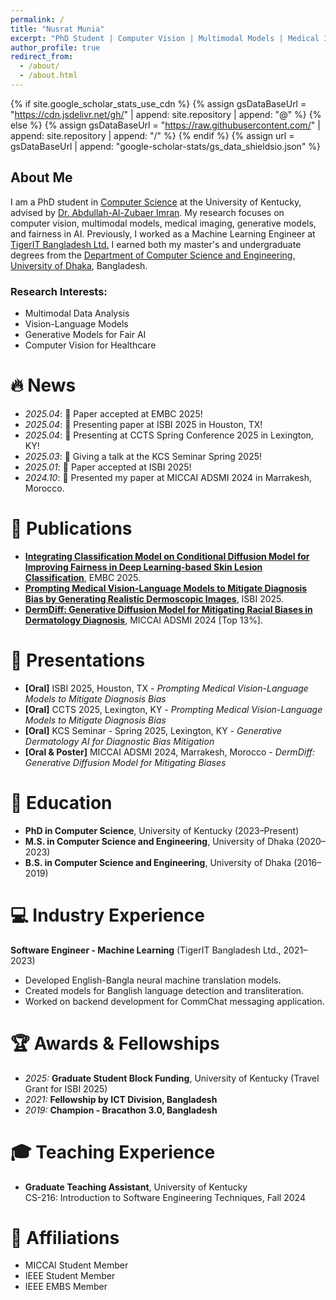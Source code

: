 ```yaml
---
permalink: /
title: "Nusrat Munia"
excerpt: "PhD Student | Computer Vision | Multimodal Models | Medical Imaging | Fairness"
author_profile: true
redirect_from: 
  - /about/
  - /about.html
---
```


{% if site.google_scholar_stats_use_cdn %}
{% assign gsDataBaseUrl = "https://cdn.jsdelivr.net/gh/" | append: site.repository | append: "@" %}
{% else %}
{% assign gsDataBaseUrl = "https://raw.githubusercontent.com/" | append: site.repository | append: "/" %}
{% endif %}
{% assign url = gsDataBaseUrl | append: "google-scholar-stats/gs_data_shieldsio.json" %}

<span class='anchor' id='about-me'></span>

## About Me

I am a PhD student in [Computer Science](https://engr.uky.edu/academics/departments/cs) at the University of Kentucky, advised by [Dr. Abdullah-Al-Zubaer Imran](https://aaz-imran.github.io/). My research focuses on computer vision, multimodal models, medical imaging, generative models, and fairness in AI. Previously, I worked as a Machine Learning Engineer at [TigerIT Bangladesh Ltd.](https://www.tigerit.com/) I earned both my master's and undergraduate degrees from the [Department of Computer Science and Engineering, University of Dhaka](https://cse.du.ac.bd/), Bangladesh.



### Research Interests:
- Multimodal Data Analysis
- Vision-Language Models
- Generative Models for Fair AI
- Computer Vision for Healthcare

# 🔥 News
- *2025.04*: 🎉 Paper accepted at EMBC 2025!
- *2025.04*: 🎉 Presenting paper at ISBI 2025 in Houston, TX!
- *2025.04*: 🎉 Presenting at CCTS Spring Conference 2025 in Lexington, KY!
- *2025.03*: 🎉 Giving a talk at the KCS Seminar Spring 2025!
- *2025.01*: 🎉 Paper accepted at ISBI 2025!
- *2024.10*: 🎉 Presented my paper at MICCAI ADSMI 2024 in Marrakesh, Morocco.

# 📝 Publications 
- **[Integrating Classification Model on Conditional Diffusion Model for Improving Fairness in Deep Learning-based Skin Lesion Classification](#)**, EMBC 2025.
- **[Prompting Medical Vision-Language Models to Mitigate Diagnosis Bias by Generating Realistic Dermoscopic Images](#)**, ISBI 2025.
- **[DermDiff: Generative Diffusion Model for Mitigating Racial Biases in Dermatology Diagnosis](https://arxiv.org/abs/2503.17536)**, MICCAI ADSMI 2024 [Top 13%].

# 🎤 Presentations
- **[Oral]** ISBI 2025, Houston, TX - *Prompting Medical Vision-Language Models to Mitigate Diagnosis Bias*
- **[Oral]** CCTS 2025, Lexington, KY - *Prompting Medical Vision-Language Models to Mitigate Diagnosis Bias*
- **[Oral]** KCS Seminar - Spring 2025, Lexington, KY - *Generative Dermatology AI for Diagnostic Bias Mitigation*
- **[Oral & Poster]** MICCAI ADSMI 2024, Marrakesh, Morocco - *DermDiff: Generative Diffusion Model for Mitigating Biases*

# 📖 Education
- **PhD in Computer Science**, University of Kentucky (2023–Present)
- **M.S. in Computer Science and Engineering**, University of Dhaka (2020–2023)
- **B.S. in Computer Science and Engineering**, University of Dhaka (2016–2019)

# 💻 Industry Experience
**Software Engineer - Machine Learning** (TigerIT Bangladesh Ltd., 2021–2023)
- Developed English-Bangla neural machine translation models.
- Created models for Banglish language detection and transliteration.
- Worked on backend development for CommChat messaging application.

# 🏆 Awards & Fellowships
- *2025:* **Graduate Student Block Funding**, University of Kentucky (Travel Grant for ISBI 2025)
- *2021:* **Fellowship by ICT Division, Bangladesh**
- *2019:* **Champion - Bracathon 3.0, Bangladesh**
<!-- - *2017:* **5th Place - National Girls’ Programming Contest** -->

# 🎓 Teaching Experience
- **Graduate Teaching Assistant**, University of Kentucky  
    CS-216: Introduction to Software Engineering Techniques, Fall 2024

# 📜 Affiliations
- MICCAI Student Member
- IEEE Student Member
- IEEE EMBS Member

